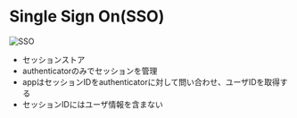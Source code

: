 # Single Sign On(SSO)
![SSO](https://user-images.githubusercontent.com/52996208/159438480-3b371dc7-23c0-4616-bf2c-e0ec433e808c.png "SSO")

* セッションストア
* authenticatorのみでセッションを管理
* appはセッションIDをauthenticatorに対して問い合わせ、ユーザIDを取得する
* セッションIDにはユーザ情報を含まない